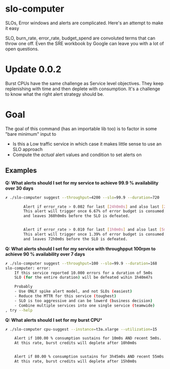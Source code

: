 # slo-computer
SLOs, Error windows and alerts are complicated. Here's an attempt to make it easy

SLO, burn_rate, error_rate, budget_spend are convoluted terms that can throw one off.
Even the SRE workbook by Google can leave you with a lot of open questions.

# Update 0.0.2

Burst CPUs have the same challenge as Service level objectives. They keep replenishing with time and then deplete with consumption.
It's a challenge to know what the right alert strategy should be.

# Goal

The goal of this command (has an importable lib too) is to factor in some "bare minimum" input to
- Is this a Low traffic service in which case it makes little sense to use an SLO approach
- Compute the *actual* alert values and condition to set alerts on

## Examples

**Q: What alerts should I set for my service to achieve 99.9 % availability over 30 days**
```bash
✗ ./slo-computer suggest --throughput=4200 --slo=99.9 --duration=720

		Alert if error_rate > 0.002 for last [24h0m0s] and also last [2h0m0s]
		This alert will trigger once 6.67% of error budget is consumed,
		and leaves 360h0m0s before the SLO is defeated.


		Alert if error_rate > 0.010 for last [1h0m0s] and also last [5m0s]
		This alert will trigger once 1.39% of error budget is consumed,
		and leaves 72h0m0s before the SLO is defeated.
```

**Q: What alerts should I set for my service with throughpput 100rpm to achieve 90 % availability over 7 days**

```bash
✗ ./slo-computer suggest --throughput=100 --slo=99.9 --duration=168
slo-computer: error:
	If this service reported 10.000 errors for a duration of 5m0s
	SLO (for the entire duration) will be defeated wihin 1h40m47s

	Probably
	- Use ONLY spike alert model, and not SLOs (easiest)
	- Reduce the MTTR for this service (toughest)
	- SLO is too aggressive and can be lowerd (business decision)
	- Combine multiple services into one single service (teamwide)
, try --help
```

**Q: What alerts should I set for my burst CPU***

```bash
✗ ./slo-computer cpu-suggest --instance=t3a.xlarge --utilization=15

	Alert if 100.00 % consumption sustains for 10m0s AND recent 5m0s.
	At this rate, burst credits will deplete after 10h0m0s


	Alert if 80.00 % consumption sustains for 3h45m0s AND recent 55m0s.
	At this rate, burst credits will deplete after 15h0m0s
```
